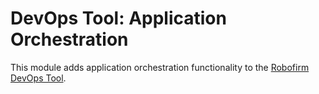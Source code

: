 DevOps Tool: Application Orchestration
====================================

This module adds application orchestration functionality to the 
[Robofirm DevOps Tool](https://bitbucket.org/robofirm/robofirm-devops).
